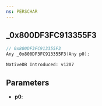 ```yaml
---
ns: PERSCHAR
---
```

## _0x800DF3FC913355F3

```c
// 0x800DF3FC913355F3
Any _0x800DF3FC913355F3(Any p0);
```

```
NativeDB Introduced: v1207
```

## Parameters
* **p0**:
